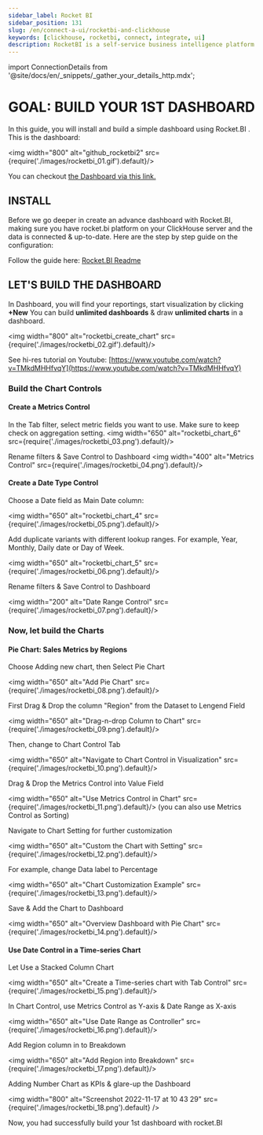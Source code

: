 ```yaml
---
sidebar_label: Rocket BI
sidebar_position: 131
slug: /en/connect-a-ui/rocketbi-and-clickhouse
keywords: [clickhouse, rocketbi, connect, integrate, ui]
description: RocketBI is a self-service business intelligence platform that helps you quickly analyze data, build drag-n-drop visualizations and collaborate with colleagues right on your web browser.
---
```

import ConnectionDetails from '@site/docs/en/_snippets/_gather_your_details_http.mdx';


# GOAL: BUILD YOUR 1ST DASHBOARD

In this guide, you will install and build a simple dashboard using Rocket.BI .
This is the dashboard:

<img width="800" alt="github_rocketbi2" src={require('./images/rocketbi_01.gif').default}/>

You can checkout [the Dashboard via this link.](https://demo.rocket.bi/dashboard/sales-dashboard-7?token=7eecf750-cbde-4c53-8fa8-8b905fec667e)

## INSTALL

Before we go deeper in create an advance dashboard with Rocket.BI, making sure you have rocket.bi platform on your ClickHouse server and the data is connected & up-to-date. Here are the step by step guide on the configuration:

Follow the guide here: [Rocket.BI Readme](https://github.com/datainsider-co/rocket-bi/blob/main/README.md)


## LET'S BUILD THE DASHBOARD

In Dashboard, you will find your reportings, start visualization by clicking **+New**
You can build **unlimited dashboards** & draw **unlimited charts** in a dashboard.

<img width="800" alt="rocketbi_create_chart" src={require('./images/rocketbi_02.gif').default}/>

See hi-res tutorial on Youtube: [https://www.youtube.com/watch?v=TMkdMHHfvqY](https://www.youtube.com/watch?v=TMkdMHHfvqY)

### Build the Chart Controls

#### Create a Metrics Control
In the Tab filter, select metric fields you want to use. Make sure to keep check on aggregation setting.
<img width="650" alt="rocketbi_chart_6" src={require('./images/rocketbi_03.png').default}/>

Rename filters & Save Control to Dashboard <img width="400" alt="Metrics Control" src={require('./images/rocketbi_04.png').default}/>


#### Create a Date Type Control
Choose a Date field as Main Date column:

<img width="650" alt="rocketbi_chart_4" src={require('./images/rocketbi_05.png').default}/>

Add duplicate variants with different lookup ranges. For example, Year, Monthly, Daily date or Day of Week.

<img width="650" alt="rocketbi_chart_5" src={require('./images/rocketbi_06.png').default}/>

Rename filters & Save Control to Dashboard

<img width="200" alt="Date Range Control" src={require('./images/rocketbi_07.png').default}/>

### Now, let build the Charts

#### Pie Chart: Sales Metrics by Regions
Choose Adding new chart, then Select Pie Chart

<img width="650" alt="Add Pie Chart" src={require('./images/rocketbi_08.png').default}/>

First Drag & Drop the column "Region" from the Dataset to Lengend Field

<img width="650" alt="Drag-n-drop Column to Chart" src={require('./images/rocketbi_09.png').default}/>

Then, change to Chart Control Tab

<img width="650" alt="Navigate to Chart Control in Visualization" src={require('./images/rocketbi_10.png').default}/>

Drag & Drop the Metrics Control into Value Field

<img width="650" alt="Use Metrics Control in Chart" src={require('./images/rocketbi_11.png').default}/>
(you can also use Metrics Control as Sorting)

Navigate to Chart Setting for further customization

<img width="650" alt="Custom the Chart with Setting" src={require('./images/rocketbi_12.png').default}/>

For example, change Data label to Percentage

<img width="650" alt="Chart Customization Example" src={require('./images/rocketbi_13.png').default}/>

Save & Add the Chart to Dashboard

<img width="650" alt="Overview Dashboard with Pie Chart" src={require('./images/rocketbi_14.png').default}/>

#### Use Date Control in a Time-series Chart
Let Use a Stacked Column Chart

<img width="650" alt="Create a Time-series chart with Tab Control" src={require('./images/rocketbi_15.png').default}/>

In Chart Control, use Metrics Control as Y-axis & Date Range as X-axis

<img width="650" alt="Use Date Range as Controller" src={require('./images/rocketbi_16.png').default}/>

Add Region column in to Breakdown

<img width="650" alt="Add Region into Breakdown" src={require('./images/rocketbi_17.png').default}/>

Adding Number Chart as KPIs & glare-up the Dashboard

<img width="800" alt="Screenshot 2022-11-17 at 10 43 29" src={require('./images/rocketbi_18.png').default} />

Now, you had successfully build your 1st dashboard with rocket.BI
